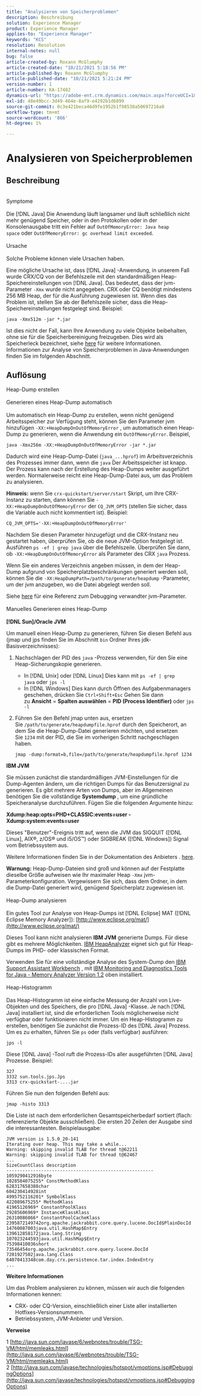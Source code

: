 ```yaml
---
title: "Analysieren von Speicherproblemen"
description: Beschreibung
solution: Experience Manager
product: Experience Manager
applies-to: "Experience Manager"
keywords: "KCS"
resolution: Resolution
internal-notes: null
bug: false
article-created-by: Roxann McGlumphy
article-created-date: "10/21/2021 5:18:56 PM"
article-published-by: Roxann McGlumphy
article-published-date: "10/21/2021 5:21:24 PM"
version-number: 1
article-number: KA-17482
dynamics-url: "https://adobe-ent.crm.dynamics.com/main.aspx?forceUCI=1&pagetype=entityrecord&etn=knowledgearticle&id=ef6bccf5-9232-ec11-b6e5-000d3a5ba97a"
exl-id: 48e49bcc-3d49-464e-8af9-e4292b1d6899
source-git-commit: 0c3e421beca46d9fe1952b1f98538a50697216a0
workflow-type: tm+mt
source-wordcount: '866'
ht-degree: 1%

---
```


# Analysieren von Speicherproblemen

## Beschreibung

<br>Symptome<br><br>
Die [!DNL Java] Die Anwendung läuft langsamer und läuft schließlich nicht mehr genügend Speicher, oder in den Protokollen oder in der Konsolenausgabe tritt ein Fehler auf `OutOfMemoryError: Java heap space` oder `OutOfMemoryError: gc overhead limit exceeded`.
<br><br>Ursache<br><br>
Solche Probleme können viele Ursachen haben.

Eine mögliche Ursache ist, dass [!DNL Java] -Anwendung, in unserem Fall wurde CRX/CQ von der Befehlszeile mit den standardmäßigen Heap-Speichereinstellungen von [!DNL Java]. Das bedeutet, dass der jvm-Parameter `-Xmx` wurde nicht angegeben. CRX oder CQ benötigt mindestens 256 MB Heap, der für die Ausführung zugewiesen ist. Wenn dies das Problem ist, stellen Sie ab der Befehlszeile sicher, dass die Heap-Speichereinstellungen festgelegt sind. Beispiel:


```
java -Xmx512m -jar *.jar
```


Ist dies nicht der Fall, kann Ihre Anwendung zu viele Objekte beibehalten, ohne sie für die Speicherbereinigung freizugeben. Dies wird als Speicherleck bezeichnet, siehe [here](http://java.sun.com/javase/6/webnotes/trouble/TSG-VM/html/memleaks.html) für weitere Informationen. Informationen zur Analyse von Speicherproblemen in Java-Anwendungen finden Sie im folgenden Abschnitt.


## Auflösung

Heap-Dump erstellen<br><br>Generieren eines Heap-Dump automatisch<br><br>
Um automatisch ein Heap-Dump zu erstellen, wenn nicht genügend Arbeitsspeicher zur Verfügung steht, können Sie den Parameter jvm hinzufügen `-XX:+HeapDumpOnOutOfMemoryError` , um automatisch einen Heap-Dump zu generieren, wenn die Anwendung ein `OutOfMemoryError`. Beispiel,


```
java -Xmx256m -XX:+HeapDumpOnOutOfMemoryError -jar *.jar
```


Dadurch wird eine Heap-Dump-Datei (`java_...hprof`) im Arbeitsverzeichnis des Prozesses immer dann, wenn die `java` Der Arbeitsspeicher ist knapp. Der Prozess kann nach der Erstellung des Heap-Dumps weiter ausgeführt werden. Normalerweise reicht eine Heap-Dump-Datei aus, um das Problem zu analysieren.

<b>Hinweis:</b> wenn Sie `crx-quickstart/server/start` Skript, um Ihre CRX-Instanz zu starten, dann können Sie `-XX:+HeapDumpOnOutOfMemoryError` der `CQ_JVM_OPTS` (stellen Sie sicher, dass die Variable auch nicht kommentiert ist). Beispiel:


```
CQ_JVM_OPTS='-XX:+HeapDumpOnOutOfMemoryError'
```


Nachdem Sie diesen Parameter hinzugefügt und die CRX-Instanz neu gestartet haben, überprüfen Sie, ob die neue JVM-Option festgelegt ist. Ausführen `ps -ef | grep java` über die Befehlszeile. Überprüfen Sie dann, ob `-XX:+HeapDumpOnOutOfMemoryError` als Parameter des CRX `java` Prozess.

Wenn Sie ein anderes Verzeichnis angeben müssen, in dem der Heap-Dump aufgrund von Speicherplatzbeschränkungen generiert werden soll, können Sie die `-XX:HeapDumpPath=/path/to/generate/heapdump` -Parameter, um der jvm anzugeben, wo die Datei abgelegt werden soll.

Siehe [here](http://java.sun.com/javase/technologies/hotspot/vmoptions.jsp#DebuggingOptions) für eine Referenz zum Debugging verwandter jvm-Parameter.
<br><br>Manuelles Generieren eines Heap-Dump<br><br>
<b>[!DNL Sun]/Oracle JVM</b>

Um manuell einen Heap-Dump zu generieren, führen Sie diesen Befehl aus (jmap und jps finden Sie im Abschnitt `bin` Ordner Ihres jdk-Basisverzeichnisses):

1. Nachschlagen der PID des `java` -Prozess verwenden, für den Sie eine Heap-Sicherungskopie generieren.
   - In [!DNL Unix] oder [!DNL Linux] Dies kann mit `ps -ef | grep java` oder `jps -l`
   - In [!DNL Windows] Dies kann durch Öffnen des Aufgabenmanagers geschehen, drücken Sie `Ctrl+Shift+Esc` Gehen Sie dann zu <b>Ansicht</b> = <b>Spalten auswählen</b> = <b>PID (Process Identifier)</b> oder `jps -l`
2. Führen Sie den Befehl jmap unten aus, ersetzen Sie `/path/to/generate/heapdumpfile.hprof` durch den Speicherort, an dem Sie die Heap-Dump-Datei generieren möchten, und ersetzen Sie `1234` mit der PID, die Sie im vorherigen Schritt nachgeschlagen haben.

   ```
   jmap -dump:format=b,file=/path/to/generate/heapdumpfile.hprof 1234
   ```


<b>IBM JVM</b>

Sie müssen zunächst die standardmäßigen JVM-Einstellungen für die Dump-Agenten ändern, um die richtigen Dumps für das Benutzersignal zu generieren. Es gibt mehrere Arten von Dumps, aber im Allgemeinen benötigen Sie die vollständige <b>Systemdump</b> , um eine gründliche Speicheranalyse durchzuführen. Fügen Sie die folgenden Argumente hinzu:

<b>Xdump:heap:opts=PHD+CLASSIC:events=user -Xdump:system:events=user</b>

Dieses &quot;Benutzer&quot;-Ereignis tritt auf, wenn die JVM das SIGQUIT ([!DNL Linux], AIX®, z/OS® und i5/OS™) oder SIGBREAK ([!DNL Windows]) Signal vom Betriebssystem aus.

Weitere Informationen finden Sie in der Dokumentation des Anbieters . [here](http://pic.dhe.ibm.com/infocenter/java7sdk/v7r0/index.jsp?topic=%2Fcom.ibm.java.aix.70.doc%2Fdiag%2Fpreface%2Fchanges_70%2Foverview_gc.html).

<b>Warnung:</b> Heap-Dump-Dateien sind groß und können auf der Festplatte dieselbe Größe aufweisen wie Ihr maximaler Heap `-Xmx` jvm-Parameterkonfiguration. Vergewissern Sie sich, dass dem Ordner, in dem die Dump-Datei generiert wird, genügend Speicherplatz zugewiesen ist.
<br><br>Heap-Dump analysieren<br><br>
Ein gutes Tool zur Analyse von Heap-Dumps ist [!DNL Eclipse] MAT ([!DNL Eclipse Memory Analyzer]): [http://www.eclipse.org/mat/](http://www.eclipse.org/mat/)

Dieses Tool kann nicht analysieren <b>IBM JVM</b> generierte Dumps. Für diese gibt es mehrere Möglichkeiten. [IBM HeapAnalyzer](https://www.ibm.com/developerworks/community/groups/service/html/communityview?communityUuid=4544bafe-c7a2-455f-9d43-eb866ea60091) eignet sich gut für Heap-Dumps im PHD- oder klassischen Format.

Verwenden Sie für eine vollständige Analyse des System-Dump den [IBM Support Assistant Workbench](http://www-01.ibm.com/software/support/isa/) , mit [IBM Monitoring and Diagnostics Tools for Java - Memory Analyzer Version 1.2](http://www.ibm.com/developerworks/java/jdk/tools/memoryanalyzer/) oben installiert.
<br><br>Heap-Histogramm<br><br>
Das Heap-Histogramm ist eine einfache Messung der Anzahl von Live-Objekten und des Speichers, die pro [!DNL Java] -Klasse. Je nach [!DNL Java] installiert ist, sind die erforderlichen Tools möglicherweise nicht verfügbar oder funktionieren nicht immer. Um ein Heap-Histogramm zu erstellen, benötigen Sie zunächst die Prozess-ID des [!DNL Java] Prozess. Um es zu erhalten, führen Sie `ps` oder (falls verfügbar) ausführen:


```
jps -l
```


Diese [!DNL Java] -Tool ruft die Prozess-IDs aller ausgeführten [!DNL Java] Prozesse. Beispiel:


```
327 
3332 sun.tools.jps.Jps
3313 crx-quickstart-....jar
```


Führen Sie nun den folgenden Befehl aus:


```
jmap -histo 3313
```


Die Liste ist nach dem erforderlichen Gesamtspeicherbedarf sortiert (flach: referenzierte Objekte ausschließen). Die ersten 20 Zeilen der Ausgabe sind die interessantesten. Beispielausgabe:


```
JVM version is 1.5.0_20-141
Iterating over heap. This may take a while...
Warning: skipping invalid TLAB for thread t@62211
Warning: skipping invalid TLAB for thread t@62467
...
SizeCountClass description
-------------------------------------------------------
1059290412916byte
1028584075255* ConstMethodKlass
628317658388char
604230414928int
4995752116201* SymbolKlass
422089675255* MethodKlass
41965126969* ConstantPoolKlass
29285606969* InstanceKlassKlass
26310086066* ConstantPoolCacheKlass
2395872149742org.apache.jackrabbit.core.query.lucene.DocId$PlainDocId
14760087003java.util.HashMap$Entry
139612858172java.lang.String
107023244593java.util.HashMap$Entry
75398410036short
73546454org.apache.jackrabbit.core.query.lucene.DocId
7201927502java.lang.Class
64070413348com.day.crx.persistence.tar.index.IndexEntry
...
```


<b>Weitere Informationen</b>

Um das Problem analysieren zu können, müssen wir auch die folgenden Informationen kennen:

- CRX- oder CQ-Version, einschließlich einer Liste aller installierten Hotfixes-Versionsnummern.
- Betriebssystem, JVM-Anbieter und Version.


<b>Verweise</b>

1 [http://java.sun.com/javase/6/webnotes/trouble/TSG-VM/html/memleaks.html](http://java.sun.com/javase/6/webnotes/trouble/TSG-VM/html/memleaks.html)
2 [http://java.sun.com/javase/technologies/hotspot/vmoptions.jsp#DebuggingOptions](http://java.sun.com/javase/technologies/hotspot/vmoptions.jsp#DebuggingOptions)
